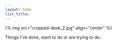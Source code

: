 ```yaml
---
layout: home
list_title:
---
```


{% img src="cropped-desk_2.jpg" align="center" %}

Things I've done, want to do or are trying to do.
